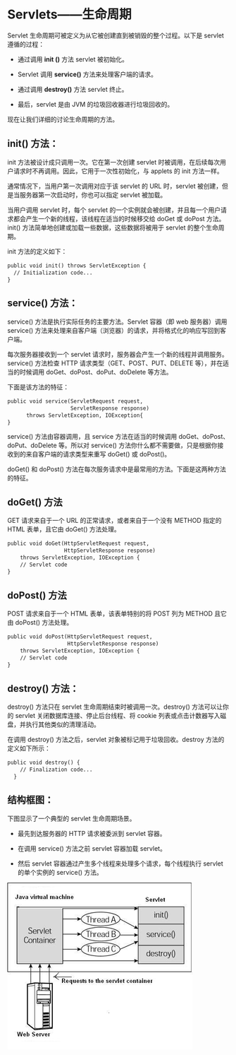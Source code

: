 # Servlets——生命周期

Servlet 生命周期可被定义为从它被创建直到被销毁的整个过程。以下是 servlet 遵循的过程：

- 通过调用 **init ()** 方法 servlet 被初始化。

- Servlet 调用 **service()** 方法来处理客户端的请求。

- 通过调用 **destroy()** 方法 servlet 终止。

- 最后，servlet 是由 JVM 的垃圾回收器进行垃圾回收的。

现在让我们详细的讨论生命周期的方法。

## init() 方法：

init 方法被设计成只调用一次。它在第一次创建 servlet 时被调用，在后续每次用户请求时不再调用。因此，它用于一次性初始化，与 applets 的 init 方法一样。

通常情况下，当用户第一次调用对应于该 servlet 的 URL 时，servlet 被创建，但是当服务器第一次启动时，你也可以指定 servlet 被加载。

当用户调用 servlet 时，每个 servlet 的一个实例就会被创建，并且每一个用户请求都会产生一个新的线程，该线程在适当的时候移交给 doGet 或 doPost 方法。init() 方法简单地创建或加载一些数据，这些数据将被用于 servlet 的整个生命周期。

init 方法的定义如下：

``` 
public void init() throws ServletException {
  // Initialization code...
}
```

## service() 方法：

service() 方法是执行实际任务的主要方法。Servlet 容器（即 web 服务器）调用 service() 方法来处理来自客户端（浏览器）的请求，并将格式化的响应写回到客户端。

每次服务器接收到一个 servlet 请求时，服务器会产生一个新的线程并调用服务。service() 方法检查 HTTP 请求类型（GET、POST、PUT、DELETE 等），并在适当的时候调用 doGet、doPost、doPut、doDelete 等方法。

下面是该方法的特征：

``` 
public void service(ServletRequest request, 
                    ServletResponse response) 
      throws ServletException, IOException{
}
```

service() 方法由容器调用，且 service 方法在适当的时候调用 doGet、doPost、doPut、doDelete 等。所以对 service() 方法你什么都不需要做，只是根据你接收到的来自客户端的请求类型来重写 doGet() 或 doPost()。

doGet() 和 doPost() 方法在每次服务请求中是最常用的方法。下面是这两种方法的特征。

## doGet() 方法

GET 请求来自于一个 URL 的正常请求，或者来自于一个没有 METHOD 指定的 HTML 表单，且它由 doGet() 方法处理。

``` 
public void doGet(HttpServletRequest request,
                  HttpServletResponse response)
    throws ServletException, IOException {
    // Servlet code
}
```

## doPost() 方法

POST 请求来自于一个 HTML 表单，该表单特别的将 POST 列为 METHOD 且它由 doPost() 方法处理。

``` 
public void doPost(HttpServletRequest request,
                   HttpServletResponse response)
    throws ServletException, IOException {
    // Servlet code
}
```

## destroy() 方法：

destroy() 方法只在 servlet 生命周期结束时被调用一次。destroy() 方法可以让你的 servlet 关闭数据库连接、停止后台线程、将 cookie 列表或点击计数器写入磁盘，并执行其他类似的清理活动。

在调用 destroy() 方法之后，servlet 对象被标记用于垃圾回收。destroy 方法的定义如下所示：

``` 
public void destroy() {
    // Finalization code...
  }
```

## 结构框图：

下图显示了一个典型的 servlet 生命周期场景。

- 最先到达服务器的 HTTP 请求被委派到 servlet 容器。

- 在调用 service() 方法之前 servlet 容器加载 servlet。

- 然后 servlet 容器通过产生多个线程来处理多个请求，每个线程执行 servlet 的单个实例的 service() 方法。

![](images/lifecycle1.jpg)
